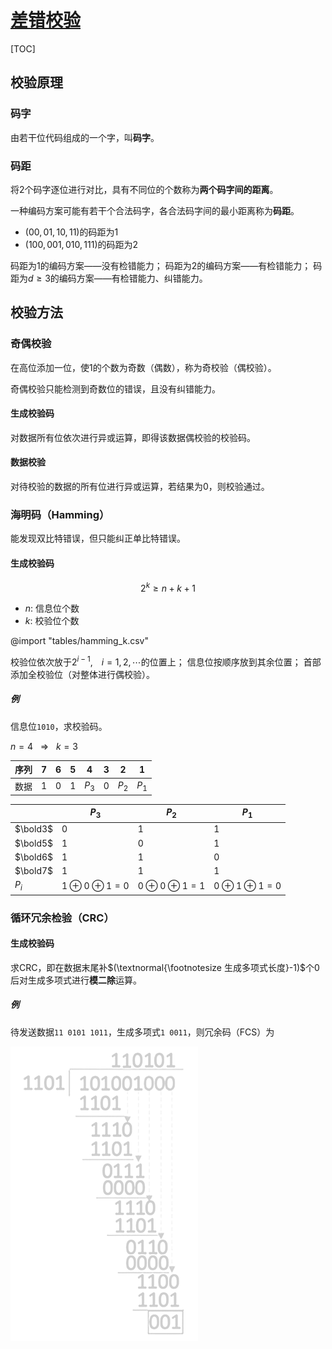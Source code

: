 # [差错校验](../index.html)

[TOC]

## 校验原理

### 码字

由若干位代码组成的一个字，叫**码字**。

### 码距

将2个码字逐位进行对比，具有不同位的个数称为**两个码字间的距离**。

一种编码方案可能有若干个合法码字，各合法码字间的最小距离称为**码距**。

- $(00,01,10,11)$的码距为1
- $(100,001,010,111)$的码距为2

码距为$1$的编码方案——没有检错能力；
码距为$2$的编码方案——有检错能力；
<span class='highlight'>码距为$d≥3$的编码方案——有检错能力、纠错能力</span>。

## 校验方法

### 奇偶校验

在高位添加一位，使1的个数为奇数（偶数），称为奇校验（偶校验）。

<span class='highlight'>奇偶校验只能检测到奇数位的错误，且没有纠错能力。</span>

#### 生成校验码

对数据所有位依次进行异或运算，即得该数据偶校验的校验码。

#### 数据校验

对待校验的数据的所有位进行异或运算，若结果为0，则校验通过。

### 海明码（Hamming）

<span class='highlight'>能发现双比特错误，但只能纠正单比特错误。</span>

#### 生成校验码

$$2^k ≥ n + k + 1$$

- $n$: 信息位个数
- $k$: 校验位个数

@import "tables/hamming_k.csv"

校验位依次放于$2^{i-1}, { \ \ \ } i=1,2,\cdots$的位置上；
信息位按顺序放到其余位置；
首部添加全校验位（对整体进行偶校验）。

##### 例

信息位`1010`，求校验码。

$n=4 { \ \ \ ⇒ \ \ \ } k=3$

| 序列 |7|6|5|4|3|2|1|
|-|-|-|-|-|-|-|-|
| 数据 |$1$ | $0$ | $1$ | $P_3$ | $0$ | $P_2$ | $P_1$|

|| $P_3$ | $P_2$ | $P_1$ |
|-|-|-|-|
| $\bold3$ | $0$ | $1$ | $1$ |
| $\bold5$ | $1$ | $0$ | $1$ |
| $\bold6$ | $1$ | $1$ | $0$ |
| $\bold7$ | $1$ | $1$ | $1$ |
| $P_i$ | $1⊕0⊕1=0$ | $0⊕0⊕1=1$ | $0⊕1⊕1=0$ |

### 循环冗余检验（CRC）

#### 生成校验码

求CRC，即在数据末尾补$(\textnormal{\footnotesize 生成多项式长度}-1)$个$0$后对生成多项式进行**模二除**运算。

##### 例

待发送数据`11 0101 1011`，生成多项式`1 0011`，则冗余码（FCS）为

![crc_eg](images/crc_eg.png)
